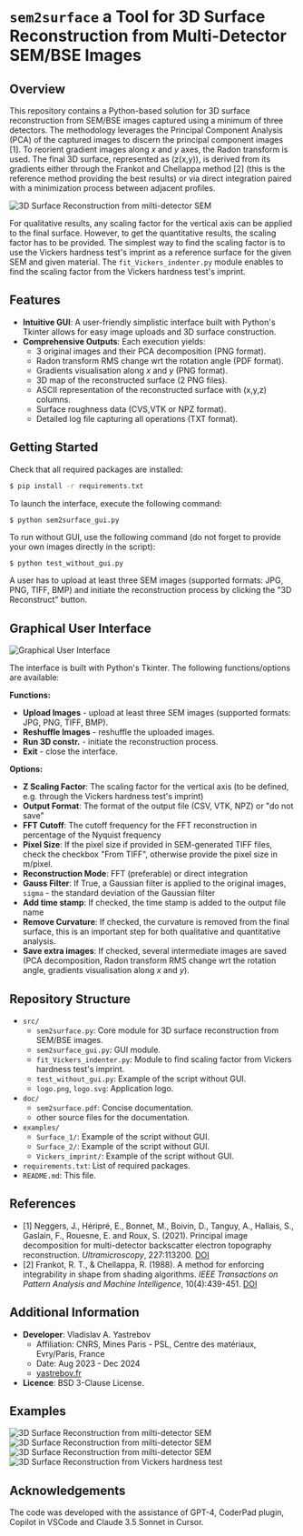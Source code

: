 # `sem2surface` a Tool for 3D Surface Reconstruction from Multi-Detector SEM/BSE Images

## Overview

This repository contains a Python-based solution for 3D surface reconstruction from SEM/BSE images captured using a minimum of three detectors. The methodology leverages the Principal Component Analysis (PCA) of the captured images to discern the principal component images [1]. To reorient gradient images along $x$ and $y$ axes, the Radon transform is used. The final 3D surface, represented as \(z(x,y)\), is derived from its gradients either through the Frankot and Chellappa method [2] (this is the reference method providing the best results) or via direct integration paired with a minimization process between adjacent profiles. 

![3D Surface Reconstruction from milti-detector SEM](explication.png)

For qualitative results, any scaling factor for the vertical axis can be applied to the final surface. However, to get the quantitative results, the scaling factor has to be provided.
The simplest way to find the scaling factor is to use the Vickers hardness test's imprint as a reference surface for the given SEM and given material. The `fit_Vickers_indenter.py` module enables to find the scaling factor from the Vickers hardness test's imprint.

## Features

- **Intuitive GUI**: A user-friendly simplistic interface built with Python's Tkinter allows for easy image uploads and 3D surface construction.
- **Comprehensive Outputs**: Each execution yields:
  - 3 original images and their PCA decomposition (PNG format).
  - Radon transform RMS change wrt the rotation angle (PDF format).
  - Gradients visualisation along $x$ and $y$ (PNG format).
  - 3D map of the reconstructed surface (2 PNG files).
  - ASCII representation of the reconstructed surface with \(x,y,z\) columns.
  - Surface roughness data (CVS,VTK or NPZ format).
  - Detailed log file capturing all operations (TXT format).

## Getting Started

Check that all required packages are installed:
```bash
$ pip install -r requirements.txt
```
To launch the interface, execute the following command:
```bash$$
$ python sem2surface_gui.py
```
To run without GUI, use the following command (do not forget to provide your own images directly in the script):
```bash
$ python test_without_gui.py
```
A user has to upload at least three SEM images (supported formats: JPG, PNG, TIFF, BMP) and initiate the reconstruction process by clicking the "3D Reconstruct" button.

## Graphical User Interface

![Graphical User Interface](doc/sem2surface_gui.png)

The interface is built with Python's Tkinter. The following functions/options are available:

**Functions:**
+ **Upload Images** - upload at least three SEM images (supported formats: JPG, PNG, TIFF, BMP).
+ **Reshuffle Images** - reshuffle the uploaded images.
+ **Run 3D constr.** - initiate the reconstruction process.
+ **Exit** - close the interface.

**Options:**
- **Z Scaling Factor**: The scaling factor for the vertical axis (to be defined, e.g. through the Vickers hardness test's imprint)
- **Output Format**: The format of the output file (CSV, VTK, NPZ) or "do not save"
- **FFT Cutoff**: The cutoff frequency for the FFT reconstruction in percentage of the Nyquist frequency
- **Pixel Size**: If the pixel size if provided in SEM-generated TIFF files, check the checkbox "From TIFF", otherwise provide the pixel size in m/pixel.
- **Reconstruction Mode**: FFT (preferable) or direct integration
- **Gauss Filter**: If True, a Gaussian filter is applied to the original images, `sigma` - the standard deviation of the Gaussian filter
- **Add time stamp**: If checked, the time stamp is added to the output file name
- **Remove Curvature**: If checked, the curvature is removed from the final surface, this is an important step for both qualitative and quantitative analysis.
- **Save extra images**: If checked, several intermediate images are saved (PCA decomposition, Radon transform RMS change wrt the rotation angle, gradients visualisation along $x$ and $y$).

## Repository Structure

- `src/`
  - `sem2surface.py`: Core module for 3D surface reconstruction from SEM/BSE images.
  - `sem2surface_gui.py`: GUI module.
  - `fit_Vickers_indenter.py`: Module to find scaling factor from Vickers hardness test's imprint.
  - `test_without_gui.py`: Example of the script without GUI.
  - `logo.png`, `logo.svg`: Application logo.
- `doc/`
  - `sem2surface.pdf`: Concise documentation.
  - other source files for the documentation.
- `examples/`
  - `Surface_1/`: Example of the script without GUI.
  - `Surface_2/`: Example of the script without GUI.
  - `Vickers_imprint/`: Example of the script without GUI.
- `requirements.txt`: List of required packages.
- `README.md`: This file.

## References

+ [1] Neggers, J., Héripré, E., Bonnet, M., Boivin, D., Tanguy, A., Hallais, S., Gaslain, F., Rouesne, E. and Roux, S. (2021). Principal image decomposition for multi-detector backscatter electron topography reconstruction. *Ultramicroscopy*, 227:113200. [DOI](https://doi.org/10.1016/j.ultramic.2020.113200)
+ [2] Frankot, R. T., & Chellappa, R. (1988). A method for enforcing integrability in shape from shading algorithms. *IEEE Transactions on Pattern Analysis and Machine Intelligence*, 10(4):439-451. [DOI](https://doi.org/10.1109/34.3909)

## Additional Information

- **Developer**: Vladislav A. Yastrebov
  - Affiliation: CNRS, Mines Paris - PSL, Centre des matériaux, Evry/Paris, France
  - Date: Aug 2023 - Dec 2024
  - [yastrebov.fr](https://yastrebov.fr)
- **Licence**: BSD 3-Clause License.

## Examples

![3D Surface Reconstruction from milti-detector SEM](big_surface.png)
![3D Surface Reconstruction from milti-detector SEM](examples/Surface_1/VTK_view_x10.png)
![3D Surface Reconstruction from milti-detector SEM](examples/Surface_1/VTK_view_x10.png)
![3D Surface Reconstruction from Vickers hardness test](examples/Vickers_imprint/VTK_view.png)

## Acknowledgements

The code was developed with the assistance of GPT-4, CoderPad plugin, Copilot in VSCode and Claude 3.5 Sonnet in Cursor.

